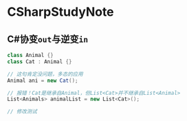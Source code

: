 # CSharpStudyNote

## C#协变`out`与逆变`in`

```c#
class Animal {}
class Cat : Animal {}

// 这句肯定没问题，多态的应用
Animal ani = new Cat();

// 报错！Cat是继承自Animal，但List<Cat>并不继承自List<Animal>
List<Animals> animalList = new List<Cat>();

// 修改测试
```